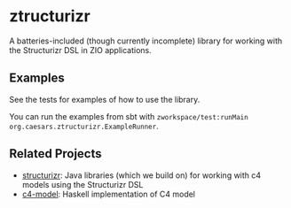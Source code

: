 # ztructurizr

A batteries-included (though currently incomplete) library for working
with the Structurizr DSL in ZIO applications.


## Examples

See the tests for examples of how to use the library.

You can run the examples from sbt with `zworkspace/test:runMain org.caesars.ztructurizr.ExampleRunner`.

## Related Projects

- [structurizr](https://github.com/structurizr): Java libraries (which we build on) for working with c4 models using the Structurizr DSL
- [c4-model](https://github.com/puffnfresh/c4-model): Haskell implementation of C4 model
